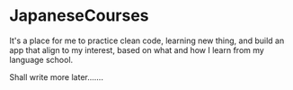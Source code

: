 # JapaneseCourses

It's a place for me to practice clean code, learning new thing, and build an app that align to my interest, based on what and how I learn from my language school.

Shall write more later.......
